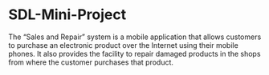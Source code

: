 # SDL-Mini-Project
The “Sales and Repair” system is a mobile application that allows customers to purchase an electronic product over the Internet using their mobile phones. It also provides the facility to repair damaged products in the shops from where the customer purchases that product.
